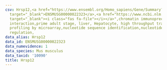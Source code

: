 ```yaml
---
csv: Hrsp12,<a href="https://www.ensembl.org/Homo_sapiens/Gene/Summary?db=core;g=ENSMUSG00000022323"
  target="_blank">ENSMUSG00000022323</a>,<a href="https://www.ncbi.nlm.nih.gov/pubmed/23834426"
  target="_blank"><i class="fas fa-file"></i></a>",chromatin immunoprecipitation assay,direct
  interaction,prime adult stage, liver, Hepatocyte, high throughput transcription
  profiling by microarray,nucleotide sequence identification,nucleotide sequence identification,transcriptional
  regulation,
data_alias: Hrsp12
data_id: ENSMUSG00000022323
data_numevidence: 1
data_species: Mus musculus
data_taxid: '10090'
title: Hrsp12
---
```

